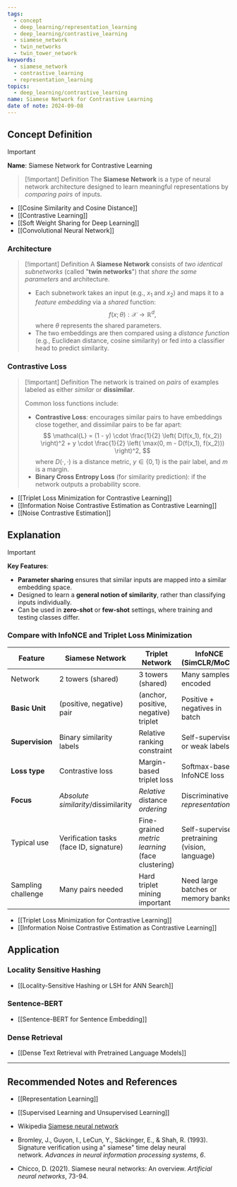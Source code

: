 ```yaml
---
tags:
  - concept
  - deep_learning/representation_learning
  - deep_learning/contrastive_learning
  - siamese_network
  - twin_networks
  - twin_tower_network
keywords:
  - siamese_network
  - contrastive_learning
  - representation_learning
topics:
  - deep_learning/contrastive_learning
name: Siamese Network for Contrastive Learning
date of note: 2024-09-08
---
```


## Concept Definition

>[!important]
>**Name**: Siamese Network for Contrastive Learning

>[!important] Definition
>The **Siamese Network** is a type of neural network architecture designed to learn meaningful representations by *comparing pairs* of inputs.


- [[Cosine Similarity and Cosine Distance]]
- [[Contrastive Learning]]
- [[Soft Weight Sharing for Deep Learning]]
- [[Convolutional Neural Network]]

### Architecture

>[!important] Definition
> A **Siamese Network** consists of *two identical subnetworks* (called "**twin networks**") that *share the same parameters* and architecture.
>  - Each subnetwork takes an input (e.g., $x_1$ and $x_2$) and maps it to a *feature embedding* via a *shared* function:
>    $$
>    f(x;\theta): \mathcal{X} \to \mathbb{R}^{d},
>    $$
>    where $\theta$ represents the shared parameters.
>  - The two embeddings are then compared using a *distance function* (e.g., Euclidean distance, cosine similarity) or fed into a classifier head to predict similarity.
>



### Contrastive Loss

>[!important] Definition
>The network is trained on *pairs* of examples labeled as either *similar* or **dissimilar**.
>
> Common loss functions include:
>    - **Contrastive Loss**: encourages similar pairs to have embeddings close together, and dissimilar pairs to be far apart:
>      $$
>      \mathcal{L} = (1 - y) \cdot \frac{1}{2} \left( D(f(x_1), f(x_2)) \right)^2 + y \cdot \frac{1}{2} \left( \max(0, m - D(f(x_1), f(x_2))) \right)^2,
>      $$
>      where $D(\cdot, \cdot)$ is a distance metric, $y \in \{0,1\}$ is the pair label, and $m$ is a margin.
>    - **Binary Cross Entropy Loss** (for similarity prediction): if the network outputs a probability score.


- [[Triplet Loss Minimization for Contrastive Learning]]
- [[Information Noise Contrastive Estimation as Contrastive Learning]]
- [[Noise Contrastive Estimation]]



## Explanation

>[!important]
> **Key Features**:
>  - **Parameter sharing** ensures that similar inputs are mapped into a similar embedding space.
>  - Designed to learn a **general notion of similarity**, rather than classifying inputs individually.
>  - Can be used in **zero-shot** or **few-shot** settings, where training and testing classes differ.

### Compare with InfoNCE and Triplet Loss Minimization


| Feature            | **Siamese Network**                     | **Triplet Network**                              | **InfoNCE** (SimCLR/MoCo)                      |
| ------------------ | --------------------------------------- | ------------------------------------------------ | ---------------------------------------------- |
| Network            | 2 towers (shared)                       | 3 towers (shared)                                | Many samples encoded                           |
| **Basic Unit**     | (positive, negative) pair               | (anchor, positive, negative) triplet             | Positive + negatives in batch                  |
| **Supervision**    | Binary similarity labels                | Relative ranking constraint                      | Self-supervised or weak labels                 |
| **Loss type**      | Contrastive loss                        | Margin-based triplet loss                        | Softmax-based InfoNCE loss                     |
| **Focus**          | *Absolute* *similarity*/dissimilarity   | *Relative* distance *ordering*                   | Discriminative *representations*               |
| Typical use        | Verification tasks (face ID, signature) | Fine-grained *metric learning* (face clustering) | Self-supervised pretraining (vision, language) |
| Sampling challenge | Many pairs needed                       | Hard triplet mining important                    | Need large batches or memory banks             |

- [[Triplet Loss Minimization for Contrastive Learning]]
- [[Information Noise Contrastive Estimation as Contrastive Learning]]

## Application

### Locality Sensitive Hashing

- [[Locality-Sensitive Hashing or LSH for ANN Search]]

### Sentence-BERT

- [[Sentence-BERT for Sentence Embedding]]

### Dense Retrieval

- [[Dense Text Retrieval with Pretrained Language Models]]




-----------
##  Recommended Notes and References


- [[Representation Learning]]
- [[Supervised Learning and Unsupervised Learning]]


- Wikipedia [Siamese neural network](https://en.wikipedia.org/wiki/Siamese_neural_network)

- Bromley, J., Guyon, I., LeCun, Y., Säckinger, E., & Shah, R. (1993). Signature verification using a" siamese" time delay neural network. _Advances in neural information processing systems_, _6_.
- Chicco, D. (2021). Siamese neural networks: An overview. _Artificial neural networks_, 73-94.